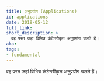 ```yaml
---
title: अनुप्रयोग (Applications)
id: applications
date: 2019-05-12
full_link:
short_description: >
  वह परत जहां विभिन्न कंटेनरीकृत अनुप्रयोग चलते हैं।
aka:
tags:
- fundamental
---
```

 वह परत जहां विभिन्न कंटेनरीकृत अनुप्रयोग चलते हैं।